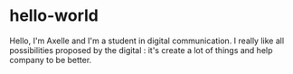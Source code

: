 # hello-world


Hello, I'm Axelle and I'm a student in digital communication. I really like all possibilities proposed by the digital : it's create a lot of things and help company to be better. 
